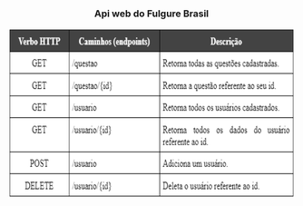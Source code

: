 
### <p align="center"> Api web do Fulgure Brasil </p>

<p align="center">
  <img alt="fulgure_brasil" height="300" width="700" src="table.PNG">
</p>
